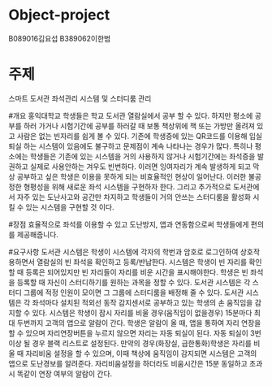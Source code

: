 # Object-project
B089016김요섭 B389062이한범

# 주제
스마트 도서관 좌석관리 시스템 및 스터디룸 관리 

#개요
홍익대학교 학생들은 학교 도서관 열람실에서 공부 할 수 있다. 하지만 평소에 공부를 하러 가거나 시험기간에 공부를 하러갈 때 보통 
책상위에 책 또는 가방만 올려져 있고 사람은 없는 빈자리를 쉽게 볼 수 있다. 기존에 학생증에 있는 QR코드를 이용해 입실 퇴실 하는 
시스템이 있음에도 불구하고 문제점이 계속 나타나는 경우가 많다. 
특히나 평소에는 학생들은 기존에 있는 시스템을 거의 사용하지 않거나 시험기간에는 좌석증을 발권하고 실제로 사용안하는 겨우도 빈번하다. 이러면 잉여자리가 계속 발생하게 되고 막상 공부하고 싶은 학생은 이용을 못하게 되는 비효율적인 현상이 일어난다. 이러한 불공정한 형평성을 위해 새로운 좌석 시스템을 구현하자 한다. 
그리고 추가적으로 도서관에서 자주 있는 도난사고와 공간만 차지하고 학생들이 거의 안쓰는 스터디룸을 활성화 시킬 수 있는 시스템을 구현할 것 이다.

#장점
효율적으로 좌석를 이용할 수 있고 도난방지, 앱과 연동함으로써 학생들에게 편의를 제공해줍니다.

#요구사항
도서관 시스템은 학생이 시스템에 각자의 학번과 암호로 로그인하여 상호작용하면서 열람실의 빈 좌석을 확인하고 등록/반납한다. 시스템은 학생이 빈 자리를 확인 할 때 등록은 되어있지만 빈 자리들이 자리를 비운 시간을 표시해야한다. 학생은 빈 좌석을 등록할 때 자신이 스터디하기를 원하는 과목을 정할 수 있다. 도서관 시스템은 각 스터디 그룹에 적정 인원이 모이면 그 그룹에 스터디룸을 배정해 줄 수 있다. 도서관 시스템은 각 좌석마다 설치된 적외선 동작 감지센서로 공부하고 있는 학생의 손 움직임을 감지할 수 있다. 시스템은 학생이 잠시 자리를 비울 경우(움직임이 없을경우) 15분마다 최대 두번까지 고객의 앱으로 알람이 간다. 학생은 알람이 올 때, 앱을 통하여 자리 연장을 할 수 있으며 자리연장버튼을 누르지 않으면 자리는 자동 퇴실이 된다. 자동 퇴실이 3번이상 될 경우 블랙 리스트로 설정된다. 만약의 경우(화장실, 급한통화)학생은 자리를 비울 때 자리비움 설정을 할 수 있으며, 이때 책상에 움직임이 감지되면 시스템은 고객의 앱으로 도난경보를 알려준다. 자리비움설정을 하더라도 비움시간은 15분 동일하고 초과시 똑같이 연장 여부의 알람이 간다.


